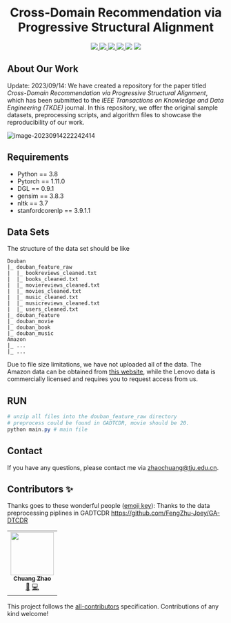 <h1 align="center"> Cross-Domain Recommendation via Progressive Structural Alignment </h1>

<p align="center">
  <!-- <img src="https://img.shields.io/badge/ChuangZhao-BCWF-orange">
  <img src="https://img.shields.io/github/stars/ChuangZhao/SEAGULL">
  <img src="https://img.shields.io/github/forks/ChuangZhao/SEAGULL">
  <img src="https://img.shields.io/github/issues/ChuangZhao/SEAGULL">  
  <img src="https://img.shields.io/github/license/ChuangZhao/SEAGULL"> -->
  <a href="https://github.com/Data-Designer/SEAGULL">
    <img src="https://img.shields.io/badge/ChuangZhao-SEAGULL-orange">
  </a>
  <a href="https://github.com/Data-Designer/SEAGULL/stargazers">
    <img src="https://img.shields.io/github/stars/Data-Designer/SEAGULL">
  </a>
  <a href="https://github.com/Data-Designer/SEAGULL/network/members">
    <img src="https://img.shields.io/github/forks/Data-Designer/SEAGULL">
  </a>
  <a href="https://github.com/Data-Designer/SEAGULL/issues">
    <img src="https://img.shields.io/github/issues/Data-Designer/SEAGULL">
  </a>
<!--   <a href="https://github.com/Data-Designer/SEAGULL/graphs/traffic">
    <img src="https://visitor-badge.glitch.me/badge?page_id=Data-Designer.SEAGULL">
  </a> -->
  <!-- ALL-CONTRIBUTORS-BADGE:START - Do not remove or modify this section -->
<a href="https://github.com/Data-Designer/SEAGULL#contributors-"><img src="https://img.shields.io/badge/all_contributors-1-orange.svg"></a>
<!-- ALL-CONTRIBUTORS-BADGE:END -->
  <a href="https://github.com/Data-Designer/SEAGULL/blob/master/LICENSE">
    <img src="https://img.shields.io/github/license/Data-Designer/SEAGULL">
  </a>
</p>


## About Our Work

Update: 2023/09/14: We have created a repository for the paper titled *Cross-Domain Recommendation via Progressive Structural Alignment*, which has been submitted to the *IEEE Transactions on Knowledge and Data Engineering (TKDE)* journal. In this repository, we offer the original sample datasets, preprocessing scripts, and algorithm files to showcase the reproducibility of our work.

![image-20230914222242414](https://s2.loli.net/2023/09/14/ZujVotqlGLhrxcR.png)

## Requirements

- Python == 3.8
- Pytorch == 1.11.0
- DGL == 0.9.1
- gensim == 3.8.3
- nltk == 3.7
- stanfordcorenlp == 3.9.1.1

## Data Sets

The structure of the data set should be like

```
Douban
|_ douban_feature_raw
|  |_ bookreviews_cleaned.txt
|  |_ books_cleaned.txt
|  |_ moviereviews_cleaned.txt
|  |_ movies_cleaned.txt
|  |_ music_cleaned.txt
|  |_ musicreviews_cleaned.txt
|  |_ users_cleaned.txt
|_ douban_feature
|_ douban_movie
|_ douban_book
|_ douban_music
Amazon
|_ ...
|_ ...
```

Due to file size limitations, we have not uploaded all of the data. The Amazon data can be obtained from [this website](https://jmcauley.ucsd.edu/data/amazon/), while the Lenovo data is commercially licensed and requires you to request access from us.

## RUN

```powershell
# unzip all files into the douban_feature_raw directory
# preprocess could be found in GADTCDR, movie should be 20.
python main.py # main file
```

## Contact

If you have any questions, please contact me via [zhaochuang@tju.edu.cn](zhaochuang@tju.edu.cn).

## Contributors ✨

Thanks goes to these wonderful people ([emoji key](https://allcontributors.org/docs/en/emoji-key)):
Thanks to the data preprocessing piplines in GADTCDR https://github.com/FengZhu-Joey/GA-DTCDR
<table>
  <tr>
    <td align="center"><a href="https://data-designer.github.io/"><img src="https://avatars.githubusercontent.com/u/26108487?v=4?s=100" width="100px;" alt=""/><br /><sub><b>Chuang Zhao</b></sub></a><br /><a href="#ideas-ZhiningLiu1998" title="Ideas, Planning, & Feedback">🤔</a> <a href="https://github.com/Data-Designer/JOC/commits?author=Data-Designer" title="Code">💻</a></td>
  </tr>
</table>


This project follows the [all-contributors](https://github.com/all-contributors/all-contributors) specification. Contributions of any kind welcome!
